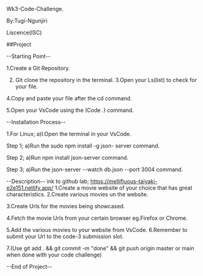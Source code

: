 Wk3-Code-Challenge.

By:Tugi-Ngunjiri

Liscence(ISC)

##Project


--Starting Point--


1.Create a Git Repository.


2. Git clone the repository in the terminal.
3.Open your Ls(list) to check for your file.

4.Copy and paste your file after the cd command.

5.Open your VsCode using the (Code .) command.


--Installation Process--


1.For Linux;
a)I.Open the terminal in your VsCode.

Step 1; a)Run the sudo npm install -g json- server command.

Step 2; a)Run npm install json-server command.

Step 3; a)Run the json-server --watch db.json --port 3004 command.


--Description-- ink to github lab; https://mellifluous-taiyaki-e2e151.netlify.app/
1.Create a movie website of your choice that has great characteristics.
2.Create various movies un the website.


3.Create Urls for the movies being showcased.


4.Fetch the movie Urls from your certain browser eg.Firefox or Chrome.


5.Add the various movies to your website from VsCode.
6.Remember to submit your Url to the code-3 submission slot.


7.(Use git add . && git commit -m "done" && git push origin master or main when done with your code challenge)

--End of Project--